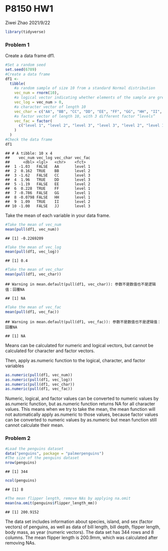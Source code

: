 P8150 HW1
================
Ziwei Zhao
2021/9/22

``` r
library(tidyverse)
```

### Problem 1

Create a data frame df1.

``` r
#Set a random seed
set.seed(6789)
#Create a data frame
df1 <- 
  tibble(
    #a random sample of size 10 from a standard Normal distribution
    vec_num = rnorm(10), 
    #a logical vector indicating whether elements of the sample are greater than 0
    vec_log = vec_num > 0,
    #a character vector of length 10
    vec_char = c("AA", "BB", "CC", "DD", "EE", "FF", "GG", "HH", "II", "JJ"),
    #a factor vector of length 10, with 3 different factor “levels”
    vec_fac = factor(
      c("level 1", "level 2", "level 3", "level 3", "level 2", "level 1", "level 1", "level 1", "level 2", "level 3")
    )
  )
#Check the data frame
df1
```

    ## # A tibble: 10 x 4
    ##    vec_num vec_log vec_char vec_fac
    ##      <dbl> <lgl>   <chr>    <fct>  
    ##  1 -1.03   FALSE   AA       level 1
    ##  2  0.162  TRUE    BB       level 2
    ##  3 -1.62   FALSE   CC       level 3
    ##  4  1.96   TRUE    DD       level 3
    ##  5 -1.19   FALSE   EE       level 2
    ##  6  0.228  TRUE    FF       level 1
    ##  7 -0.786  FALSE   GG       level 1
    ##  8 -0.0798 FALSE   HH       level 1
    ##  9  1.09   TRUE    II       level 2
    ## 10 -1.00   FALSE   JJ       level 3

Take the mean of each variable in your data frame.

``` r
#Take the mean of vec_num
mean(pull(df1, vec_num))
```

    ## [1] -0.2269209

``` r
#Take the mean of vec_log
mean(pull(df1, vec_log))
```

    ## [1] 0.4

``` r
#Take the mean of vec_char
mean(pull(df1, vec_char))
```

    ## Warning in mean.default(pull(df1, vec_char)): 参数不是数值也不是逻辑值：回覆NA

    ## [1] NA

``` r
#Take the mean of vec_fac
mean(pull(df1, vec_fac))
```

    ## Warning in mean.default(pull(df1, vec_fac)): 参数不是数值也不是逻辑值：回覆NA

    ## [1] NA

Means can be calculated for numeric and logical vectors, but cannot be
calculated for character and factor vectors.

Then, apply as.numeric function to the logical, character, and factor
variables

``` r
as.numeric(pull(df1, vec_num))
as.numeric(pull(df1, vec_log))
as.numeric(pull(df1, vec_char))
as.numeric(pull(df1, vec_fac))
```

Numeric, logical, and factor values can be converted to numeric values
by as.numeric function, but as.numeric function returns NA for all
character values. This means when we try to take the mean, the mean
function will not automatically apply as.numeric to those values,
because factor values can be converted to numeric values by as.numeric
but mean function still cannot calculate their mean.

### Problem 2

``` r
#Load the penguins dataset
data("penguins", package = "palmerpenguins")
#The size of the penguins dataset
nrow(penguins)
```

    ## [1] 344

``` r
ncol(penguins)
```

    ## [1] 8

``` r
#The mean flipper length, remove NAs by applying na.omit
mean(na.omit(penguins$flipper_length_mm))
```

    ## [1] 200.9152

The data set includes information about species, island, and sex (factor
vectors) of penguins, as well as data of bill length, bill depth,
flipper length, body mass, as year (numeric vectors). The data set has
344 rows and 8 columns. The mean flipper length is 200.9mm, which was
calculated after removing NAs.
